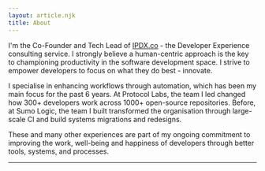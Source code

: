 ```yaml
---
layout: article.njk
title: About
---
```


I'm the Co-Founder and Tech Lead of [IPDX.co](https://ipdx.co) - the Developer Experience consulting service. I strongly believe a human-centric approach is the key to championing productivity in the software development space. I strive to empower developers to focus on what they do best - innovate.

I specialise in enhancing workflows through automation, which has been my main focus for the past 6 years. At Protocol Labs, the team I led changed how 300+ developers work across 1000+ open-source repositories. Before, at Sumo Logic, the team I built transformed the organisation through large-scale CI and build systems migrations and redesigns.

These and many other experiences are part of my ongoing commitment to improving the work, well-being and happiness of developers through better tools, systems, and processes.

<hr>
